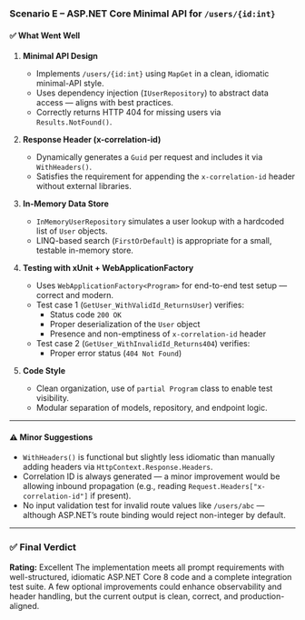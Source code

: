 ### Scenario E – ASP.NET Core Minimal API for `/users/{id:int}`

#### ✅ What Went Well

1. **Minimal API Design**
   - Implements `/users/{id:int}` using `MapGet` in a clean, idiomatic minimal-API style.
   - Uses dependency injection (`IUserRepository`) to abstract data access — aligns with best practices.
   - Correctly returns HTTP 404 for missing users via `Results.NotFound()`.

2. **Response Header (x-correlation-id)**
   - Dynamically generates a `Guid` per request and includes it via `WithHeaders()`.
   - Satisfies the requirement for appending the `x-correlation-id` header without external libraries.

3. **In-Memory Data Store**
   - `InMemoryUserRepository` simulates a user lookup with a hardcoded list of `User` objects.
   - LINQ-based search (`FirstOrDefault`) is appropriate for a small, testable in-memory store.

4. **Testing with xUnit + WebApplicationFactory**
   - Uses `WebApplicationFactory<Program>` for end-to-end test setup — correct and modern.
   - Test case 1 (`GetUser_WithValidId_ReturnsUser`) verifies:
     - Status code `200 OK`
     - Proper deserialization of the `User` object
     - Presence and non-emptiness of `x-correlation-id` header
   - Test case 2 (`GetUser_WithInvalidId_Returns404`) verifies:
     - Proper error status (`404 Not Found`)

5. **Code Style**
   - Clean organization, use of `partial Program` class to enable test visibility.
   - Modular separation of models, repository, and endpoint logic.

---

#### ⚠️ Minor Suggestions

- `WithHeaders()` is functional but slightly less idiomatic than manually adding headers via `HttpContext.Response.Headers`.
- Correlation ID is always generated — a minor improvement would be allowing inbound propagation (e.g., reading `Request.Headers["x-correlation-id"]` if present).
- No input validation test for invalid route values like `/users/abc` — although ASP.NET’s route binding would reject non-integer by default.

---

### ✅ Final Verdict

**Rating:** Excellent
The implementation meets all prompt requirements with well-structured, idiomatic ASP.NET Core 8 code and a complete integration test suite. A few optional improvements could enhance observability and header handling, but the current output is clean, correct, and production-aligned.
